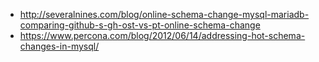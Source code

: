 - http://severalnines.com/blog/online-schema-change-mysql-mariadb-comparing-github-s-gh-ost-vs-pt-online-schema-change
- https://www.percona.com/blog/2012/06/14/addressing-hot-schema-changes-in-mysql/
